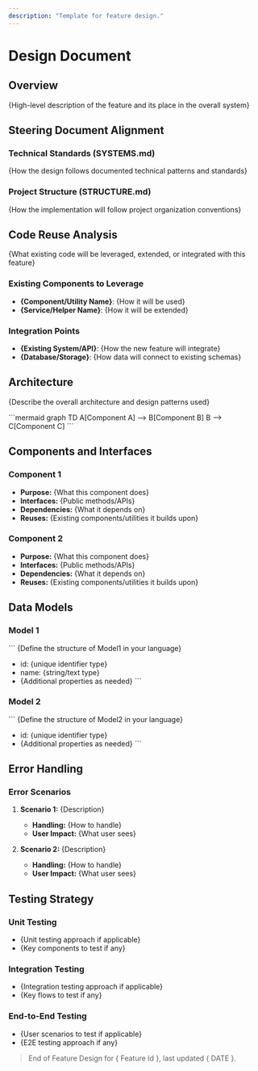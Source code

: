 ```yaml
---
description: "Template for feature design."
---
```


# Design Document

## Overview

{High-level description of the feature and its place in the overall system}

## Steering Document Alignment

### Technical Standards (SYSTEMS.md)

{How the design follows documented technical patterns and standards}

### Project Structure (STRUCTURE.md)

{How the implementation will follow project organization conventions}

## Code Reuse Analysis

{What existing code will be leveraged, extended, or integrated with this feature}

### Existing Components to Leverage

- **{Component/Utility Name}**: {How it will be used}
- **{Service/Helper Name}**: {How it will be extended}

### Integration Points

- **{Existing System/API}**: {How the new feature will integrate}
- **{Database/Storage}**: {How data will connect to existing schemas}

## Architecture

{Describe the overall architecture and design patterns used}

\`\`\`mermaid
graph TD
A[Component A] --> B[Component B]
B --> C[Component C]
\`\`\`

## Components and Interfaces

### Component 1

- **Purpose:** {What this component does}
- **Interfaces:** {Public methods/APIs}
- **Dependencies:** {What it depends on}
- **Reuses:** {Existing components/utilities it builds upon}

### Component 2

- **Purpose:** {What this component does}
- **Interfaces:** {Public methods/APIs}
- **Dependencies:** {What it depends on}
- **Reuses:** {Existing components/utilities it builds upon}

## Data Models

### Model 1

\`\`\`
{Define the structure of Model1 in your language}

- id: {unique identifier type}
- name: {string/text type}
- {Additional properties as needed}
  \`\`\`

### Model 2

\`\`\`
{Define the structure of Model2 in your language}

- id: {unique identifier type}
- {Additional properties as needed}
  \`\`\`

## Error Handling

### Error Scenarios

1. **Scenario 1:** {Description}
   - **Handling:** {How to handle}
   - **User Impact:** {What user sees}

2. **Scenario 2:** {Description}
   - **Handling:** {How to handle}
   - **User Impact:** {What user sees}

## Testing Strategy

### Unit Testing

- {Unit testing approach if applicable}
- {Key components to test if any}

### Integration Testing

- {Integration testing approach if applicable}
- {Key flows to test if any}

### End-to-End Testing

- {User scenarios to test if applicable}
- {E2E testing approach if any}

> End of Feature Design for { Feature Id }, last updated { DATE }.
